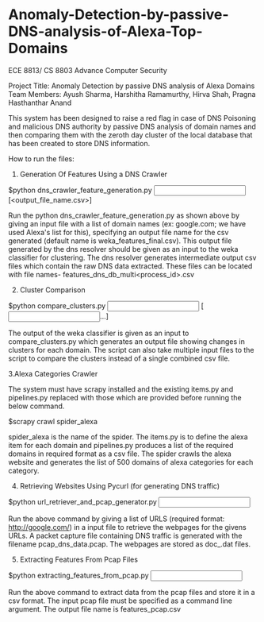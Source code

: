 # Anomaly-Detection-by-passive-DNS-analysis-of-Alexa-Top-Domains
ECE 8813/ CS 8803 Advance Computer Security

Project Title: Anomaly Detection by passive DNS analysis of Alexa Domains
Team Members: Ayush Sharma, Harshitha Ramamurthy, Hirva Shah, Pragna Hasthanthar Anand

This system has been designed to raise a red flag in case of DNS Poisoning and malicious DNS authority by passive DNS analysis of domain names and then comparing them with the zeroth day cluster of the local database that has been created to store DNS information.

How to run the files:

1. Generation Of Features Using a DNS Crawler

$python dns_crawler_feature_generation.py <input domains_without http> [<output_file_name.csv>]

Run the python dns_crawler_feature_generation.py as shown above by giving an input file with a list of domain names (ex: google.com; we have used Alexa's list for this), specifying an output file name for the csv generated (default name is weka_features_final.csv). This output file generated by the dns resolver should be given as an input to the weka classifier for clustering. The dns resolver generates intermediate output csv files which contain the raw DNS data extracted. These files can be located with file names- features_dns_db_multi<process_id>.csv 

2. Cluster Comparison

$python compare_clusters.py <output file name> <input file1> [<input file2>...]

The output of the weka classifier is given as an input to compare_clusters.py which generates an output file showing changes in clusters for each domain. The script can also take multiple input files to the script to compare the clusters instead of a single combined csv file.


3.Alexa Categories Crawler

The system must have scrapy installed and the existing items.py and pipelines.py replaced with those which are provided before running the below command.

$scrapy crawl spider_alexa

spider_alexa is the name of the spider. The items.py is to define the alexa item for each domain and pipelines.py produces a list of the required domains in required format as a csv file.
The spider crawls the alexa website and generates the list of 500 domains of alexa categories for each category. 

4. Retrieving Websites Using Pycurl (for generating DNS traffic)

$python url_retriever_and_pcap_generator.py <input file>

Run the above command by giving a list of URLS (required format: http://google.com/) in a input file to retrieve the webpages for the givens URLs.
A packet capture file containing DNS traffic is generated with the filename pcap_dns_data.pcap.
The webpages are stored as doc_<index number>.dat files.


5. Extracting Features From Pcap Files

$python extracting_features_from_pcap.py <input domains> 

Run the above command to extract data from the pcap files and store it in a csv format.
The input pcap file must be specified as a command line argument. The output file name is features_pcap.csv
